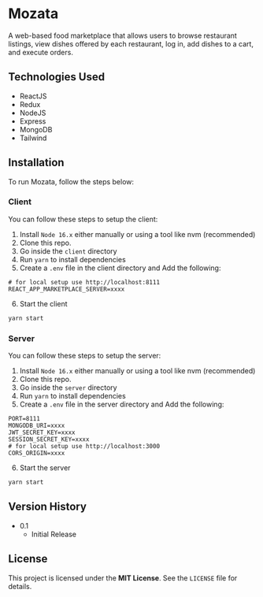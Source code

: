 # Mozata
A web-based food marketplace that allows users to browse restaurant listings, view dishes offered by each restaurant, log in, add dishes to a cart, and execute orders.

## Technologies Used
- ReactJS
- Redux
- NodeJS
- Express
- MongoDB
- Tailwind

## Installation
To run Mozata, follow the steps below:

### Client
You can follow these steps to setup the client:
1. Install `Node 16.x` either manually or using a tool like nvm (recommended)
2. Clone this repo.
3. Go inside the `client` directory
4. Run `yarn` to install dependencies
5. Create a `.env` file in the client directory and Add the following:
  ```
  # for local setup use http://localhost:8111
  REACT_APP_MARKETPLACE_SERVER=xxxx
  ```
6. Start the client
  ```sh
  yarn start
  ```

### Server
You can follow these steps to setup the server:

1. Install `Node 16.x` either manually or using a tool like nvm (recommended)
2. Clone this repo.
3. Go inside the `server` directory
4. Run `yarn` to install dependencies
5. Create a `.env` file in the server directory and Add the following:
  ```
  PORT=8111
  MONGODB_URI=xxxx
  JWT_SECRET_KEY=xxxx
  SESSION_SECRET_KEY=xxxx
  # for local setup use http://localhost:3000
  CORS_ORIGIN=xxxx
  ```
6. Start the server
  ```sh
  yarn start
  ```

## Version History
* 0.1
    * Initial Release

## License
This project is licensed under the **MIT License**. See the `LICENSE` file for details.
